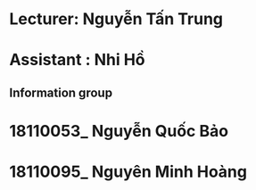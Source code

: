 # Lecturer: Nguyễn Tấn Trung
# Assistant : Nhi Hồ 
## Information group

# 18110053_ Nguyễn Quốc Bảo
# 18110095_ Nguyên Minh Hoàng 
